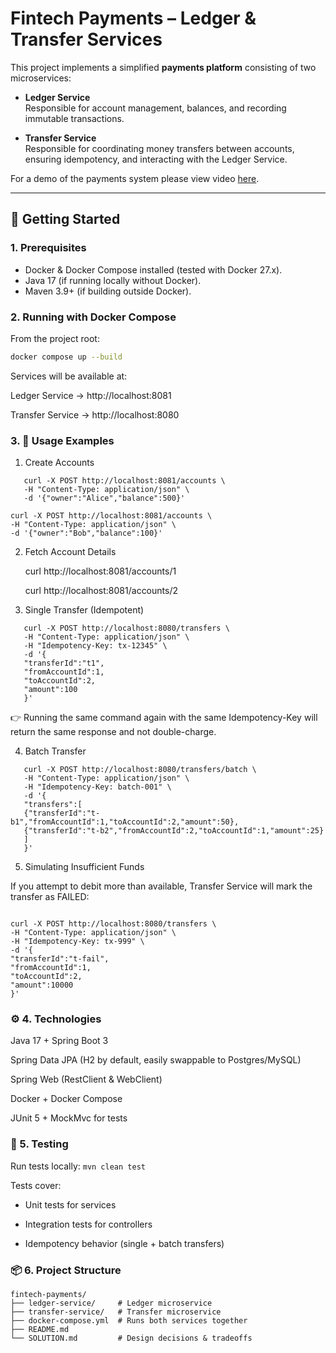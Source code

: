 # Fintech Payments – Ledger & Transfer Services

This project implements a simplified **payments platform** consisting of two microservices:

- **Ledger Service**  
  Responsible for account management, balances, and recording immutable transactions.

- **Transfer Service**  
  Responsible for coordinating money transfers between accounts, ensuring idempotency, and interacting with the Ledger Service.

For a demo of the payments system please view video [here](https://www.loom.com/share/6fab71ce02614ee2863a5697cabcb0c0?sid=c02cb60e-48fc-4a6b-82fc-b2fefdc4a3dd).

---

## 🚀 Getting Started

### 1. Prerequisites
- Docker & Docker Compose installed (tested with Docker 27.x).
- Java 17 (if running locally without Docker).
- Maven 3.9+ (if building outside Docker).

### 2. Running with Docker Compose
From the project root:

```bash
docker compose up --build
```

Services will be available at:

Ledger Service → http://localhost:8081

Transfer Service → http://localhost:8080

### 3. 📌 Usage Examples

1. Create Accounts
````
   curl -X POST http://localhost:8081/accounts \
   -H "Content-Type: application/json" \
   -d '{"owner":"Alice","balance":500}'
````

````
curl -X POST http://localhost:8081/accounts \
-H "Content-Type: application/json" \
-d '{"owner":"Bob","balance":100}'
````
2. Fetch Account Details

   curl http://localhost:8081/accounts/1

   curl http://localhost:8081/accounts/2

3. Single Transfer (Idempotent)
````
   curl -X POST http://localhost:8080/transfers \
   -H "Content-Type: application/json" \
   -H "Idempotency-Key: tx-12345" \
   -d '{
   "transferId":"t1",
   "fromAccountId":1,
   "toAccountId":2,
   "amount":100
   }'
   ````


👉 Running the same command again with the same Idempotency-Key will return the same response and not double-charge.

4. Batch Transfer
````
   curl -X POST http://localhost:8080/transfers/batch \
   -H "Content-Type: application/json" \
   -H "Idempotency-Key: batch-001" \
   -d '{
   "transfers":[
   {"transferId":"t-b1","fromAccountId":1,"toAccountId":2,"amount":50},
   {"transferId":"t-b2","fromAccountId":2,"toAccountId":1,"amount":25}
   ]
   }'
   ````

5. Simulating Insufficient Funds

If you attempt to debit more than available, Transfer Service will mark the transfer as FAILED:
````

curl -X POST http://localhost:8080/transfers \
-H "Content-Type: application/json" \
-H "Idempotency-Key: tx-999" \
-d '{
"transferId":"t-fail",
"fromAccountId":1,
"toAccountId":2,
"amount":10000
}'
````
### ⚙️ 4. Technologies

Java 17 + Spring Boot 3

Spring Data JPA (H2 by default, easily swappable to Postgres/MySQL)

Spring Web (RestClient & WebClient)

Docker + Docker Compose

JUnit 5 + MockMvc for tests

### 🧪 5. Testing

Run tests locally:
`mvn clean test`

Tests cover:

- Unit tests for services

- Integration tests for controllers

- Idempotency behavior (single + batch transfers)

### 📦 6. Project Structure

````
fintech-payments/
├── ledger-service/     # Ledger microservice
├── transfer-service/   # Transfer microservice
├── docker-compose.yml  # Runs both services together
├── README.md
└── SOLUTION.md         # Design decisions & tradeoffs
````

